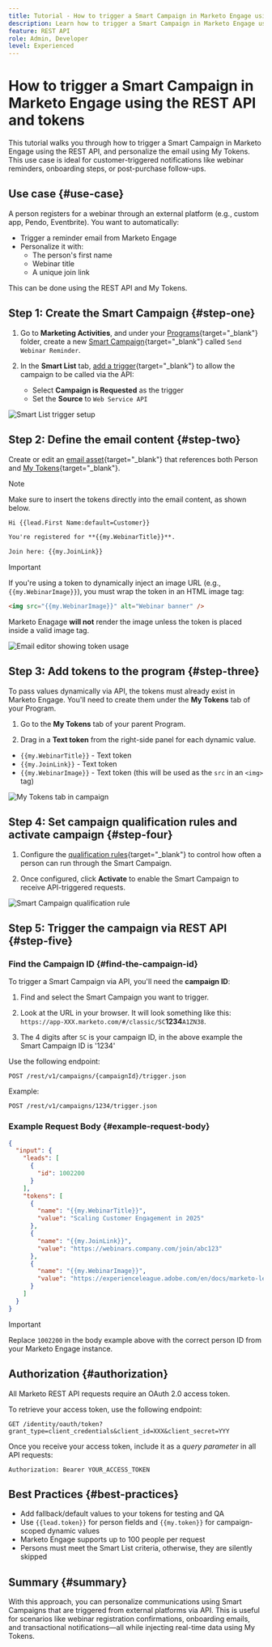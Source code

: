 ```yaml
---
title: Tutorial - How to trigger a Smart Campaign in Marketo Engage using the REST API and tokens
description: Learn how to trigger a Smart Campaign in Marketo Engage using the REST API, and personalize the email using My Tokens.
feature: REST API
role: Admin, Developer
level: Experienced
---
```

# How to trigger a Smart Campaign in Marketo Engage using the REST API and tokens

This tutorial walks you through how to trigger a Smart Campaign in Marketo Engage using the REST API, and personalize the email using My Tokens. This use case is ideal for customer-triggered notifications like webinar reminders, onboarding steps, or post-purchase follow-ups.

## Use case {#use-case}

A person registers for a webinar through an external platform (e.g., custom app, Pendo, Eventbrite). You want to automatically:

* Trigger a reminder email from Marketo Engage
* Personalize it with:
  * The person's first name
  * Webinar title
  * A unique join link

This can be done using the REST API and My Tokens.

## Step 1: Create the Smart Campaign {#step-one}

1. Go to **Marketing Activities**, and under your [Programs](https://experienceleague.adobe.com/en/docs/marketo/using/product-docs/core-marketo-concepts/programs/creating-programs/understanding-programs){target="_blank"} folder, create a new [Smart Campaign](https://experienceleague.adobe.com/en/docs/marketo/using/product-docs/core-marketo-concepts/smart-campaigns/understanding-smart-campaigns){target="_blank"} called `Send Webinar Reminder`.

1. In the **Smart List** tab, [add a trigger](https://experienceleague.adobe.com/en/docs/marketo/using/product-docs/core-marketo-concepts/smart-campaigns/creating-a-smart-campaign/define-smart-list-for-smart-campaign-trigger){target="_blank"} to allow the campaign to be called via the API:

   * Select **Campaign is Requested** as the trigger
   * Set the **Source** to `Web Service API`

![Smart List trigger setup](assets/trigger-smart-campaign-rest-api-1.png)

## Step 2: Define the email content {#step-two}

Create or edit an [email asset](https://experienceleague.adobe.com/en/docs/marketo-developer/marketo/rest/assets/emails){target="_blank"} that references both Person and [My Tokens](https://experienceleague.adobe.com/en/docs/marketo/using/product-docs/core-marketo-concepts/programs/tokens/managing-my-tokens){target="_blank"}.

>[!NOTE]
>
>Make sure to insert the tokens directly into the email content, as shown below.

```html
Hi {{lead.First Name:default=Customer}}

You're registered for **{{my.WebinarTitle}}**.

Join here: {{my.JoinLink}}
```

>[!IMPORTANT]
>
>If you're using a token to dynamically inject an image URL (e.g., `{{my.WebinarImage}}`), you must wrap the token in an HTML image tag:
>
> ```html
> <img src="{{my.WebinarImage}}" alt="Webinar banner" />
> ```
>
>Marketo Enagage **will not** render the image unless the token is placed inside a valid image tag.

![Email editor showing token usage](assets/trigger-smart-campaign-rest-api-2.png)

## Step 3: Add tokens to the program {#step-three}

To pass values dynamically via API, the tokens must already exist in Marketo Engage. You'll need to create them under the **My Tokens** tab of your Program.

1. Go to the **My Tokens** tab of your parent Program.

2. Drag in a **Text token** from the right-side panel for each dynamic value.

  * `{{my.WebinarTitle}}` - Text token
  * `{{my.JoinLink}}` - Text token
  * `{{my.WebinarImage}}` - Text token (this will be used as the `src` in an `<img>` tag)

![My Tokens tab in campaign](assets/trigger-smart-campaign-rest-api-3.png)

## Step 4: Set campaign qualification rules and activate campaign {#step-four}

1. Configure the [qualification rules](https://experienceleague.adobe.com/en/docs/marketo/using/product-docs/core-marketo-concepts/smart-campaigns/using-smart-campaigns/edit-qualification-rules-in-a-smart-campaign){target="_blank"} to control how often a person can run through the Smart Campaign.

1. Once configured, click **Activate** to enable the Smart Campaign to receive API-triggered requests.

![Smart Campaign qualification rule](assets/trigger-smart-campaign-rest-api-4.png)

## Step 5: Trigger the campaign via REST API {#step-five}

### Find the Campaign ID {#find-the-campaign-id}

To trigger a Smart Campaign via API, you'll need the **campaign ID**:

1. Find and select the Smart Campaign you want to trigger.

1. Look at the URL in your browser. It will look something like this: `https://app-XXX.marketo.com/#/classic/SC`**1234**`A1ZN38`.

1. The 4 digits after `SC` is your campaign ID, in the above example the Smart Campaign ID is '1234'

Use the following endpoint:

```
POST /rest/v1/campaigns/{campaignId}/trigger.json
```

Example:

```
POST /rest/v1/campaigns/1234/trigger.json
```

### Example Request Body {#example-request-body}

```json
{
  "input": {
    "leads": [
      {
        "id": 1002200
      }
    ],
    "tokens": [
      {
        "name": "{{my.WebinarTitle}}",
        "value": "Scaling Customer Engagement in 2025"
      },
      {
        "name": "{{my.JoinLink}}",
        "value": "https://webinars.company.com/join/abc123"
      },
      {
        "name": "{{my.WebinarImage}}",
        "value": "https://experienceleague.adobe.com/en/docs/marketo-learn/tutorials/events/media_1c6f338a518ada11550084c8ab3a6bbf554ff6eac.jpeg"
      }
    ]
  }
}

```

>[!IMPORTANT]
>
>Replace `1002200` in the body example above with the correct person ID from your Marketo Engage instance.

## Authorization {#authorization}

All Marketo REST API requests require an OAuth 2.0 access token.

To retrieve your access token, use the following endpoint:

```
GET /identity/oauth/token?grant_type=client_credentials&client_id=XXX&client_secret=YYY
```

Once you receive your access token, include it as a _query parameter_ in all API requests:

```
Authorization: Bearer YOUR_ACCESS_TOKEN
```

## Best Practices {#best-practices}

* Add fallback/default values to your tokens for testing and QA
* Use `{{lead.token}}` for person fields and `{{my.token}}` for campaign-scoped dynamic values
* Marketo Engage supports up to 100 people per request
* Persons must meet the Smart List criteria, otherwise, they are silently skipped

## Summary {#summary}

With this approach, you can personalize communications using Smart Campaigns that are triggered from external platforms via API. This is useful for scenarios like webinar registration confirmations, onboarding emails, and transactional notifications&mdash;all while injecting real-time data using My Tokens.
